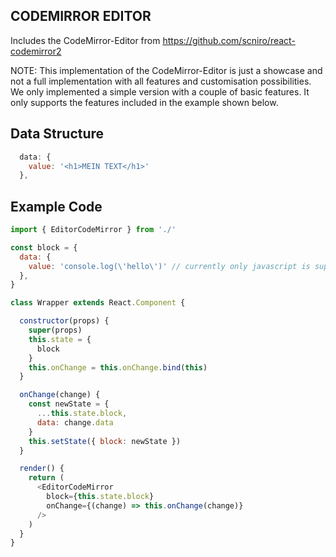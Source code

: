 ## CODEMIRROR EDITOR

Includes the CodeMirror-Editor from https://github.com/scniro/react-codemirror2

NOTE: This implementation of the CodeMirror-Editor is just a showcase and not a
full implementation with all features and customisation possibilities. We only
implemented a simple version with a couple of basic features. It only supports
the features included in the example shown below.

## Data Structure

```js
  data: {
    value: '<h1>MEIN TEXT</h1>'
  },
```

## Example Code

```js
import { EditorCodeMirror } from './'

const block = {
  data: {
    value: 'console.log(\'hello\')' // currently only javascript is supported
  },
}

class Wrapper extends React.Component {

  constructor(props) {
    super(props)
    this.state = {
      block
    }
    this.onChange = this.onChange.bind(this)
  }

  onChange(change) {
    const newState = {
      ...this.state.block,
      data: change.data
    }
    this.setState({ block: newState })
  }

  render() {
    return (
      <EditorCodeMirror
        block={this.state.block}
        onChange={(change) => this.onChange(change)}
      />
    )
  }
}
```
